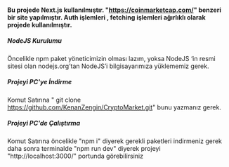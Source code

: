 
#### Bu projede Next.js kullanılmıştır. "https://coinmarketcap.com/" benzeri bir site yapılmıştır. Auth işlemleri , fetching işlemleri ağırlıklı olarak projede kullanılmıştır.

##### NodeJS Kurulumu
Öncelikle npm paket yöneticimizin olması lazım, yoksa NodeJS ‘in resmi sitesi olan nodejs.org’tan NodeJS’i bilgisayarımıza yüklememiz gerek.

##### Projeyi PC'ye İndirme
Komut Satırına " git clone https://github.com/KenanZengin/CryptoMarket.git" bunu yazmanız gerek.

##### Projeyi PC'de Çalıştırma
Komut Satırına öncelikle "npm i" diyerek gerekli paketleri indirmeniz gerek daha sonra terminalde "npm run dev" diyerek projeyi "http://localhost:3000/" portunda görebilirsiniz

